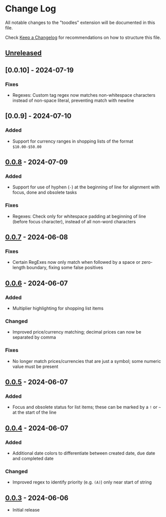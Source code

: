 # Change Log

All notable changes to the "toodles" extension will be documented in this file.

Check [Keep a Changelog](http://keepachangelog.com/) for recommendations on how to structure this file.

## [Unreleased]

## [0.0.10] - 2024-07-19

### Fixes

- Regexes: Custom tag regex now matches non-whitespace characters instead of non-space literal, preventing match with newline

## [0.0.9] - 2024-07-10

### Added

- Support for currency ranges in shopping lists of the format `$10.00-$50.00`

## [0.0.8] - 2024-07-09

### Added

- Support for use of hyphen (`-`) at the beginning of line for alignment with focus, done and obsolete tasks

### Fixes

- Regexes: Check only for whitespace padding at beginning of line (before focus character), instead of all non-word characters

## [0.0.7] - 2024-06-08

### Fixes

- Certain RegExes now only match when followed by a space or zero-length boundary, fixing some false positives

## [0.0.6] - 2024-06-07

### Added

- Multiplier highlighting for shopping list items

### Changed

- Improved price/currency matching; decimal prices can now be separated by comma

### Fixes

- No longer match prices/currencies that are just a symbol; some numeric value must be present

## [0.0.5] - 2024-06-07

### Added

- Focus and obsolete status for list items; these can be marked by a `!` or `~` at the start of the line

## [0.0.4] - 2024-06-07

### Added

- Additional date colors to differentiate between created date, due date and completed date

### Changed

- Improved regex to identify priority (e.g. `(A)`) only near start of string

## [0.0.3] - 2024-06-06

- Initial release

[unreleased]: https://github.com/thombruce/toodles/compare/v0.0.8...HEAD
[0.0.8]: https://github.com/thombruce/toodles/compare/v0.0.7...v0.0.8
[0.0.7]: https://github.com/thombruce/toodles/compare/v0.0.6...v0.0.7
[0.0.6]: https://github.com/thombruce/toodles/compare/v0.0.5...v0.0.6
[0.0.5]: https://github.com/thombruce/toodles/compare/v0.0.4...v0.0.5
[0.0.4]: https://github.com/thombruce/toodles/compare/2cd5b0b2f62a2887e92404590ffc100642a0b91c...v0.0.4
[0.0.3]: https://github.com/thombruce/toodles/tree/2cd5b0b2f62a2887e92404590ffc100642a0b91c/packages/vscode
